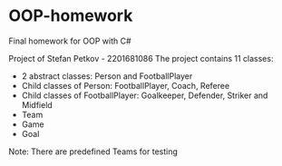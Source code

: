 # OOP-homework
Final homework for OOP with C#

Project of Stefan Petkov - 2201681086
The project contains 11 classes:
- 2 abstract classes: Person and FootballPlayer
- Child classes of Person: FootballPlayer, Coach, Referee
- Child classes of FootballPlayer: Goalkeeper, Defender, Striker and Midfield
- Team
- Game
- Goal

Note: There are predefined Teams for testing
